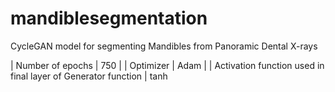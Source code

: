 # mandiblesegmentation
CycleGAN model for segmenting Mandibles from Panoramic Dental X-rays

| Number of epochs                                              | 750  |
| Optimizer                                                     | Adam |
| Activation function used in final layer of Generator function | tanh 

